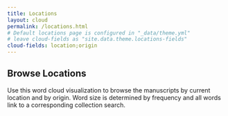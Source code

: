 ```yaml
---
title: Locations
layout: cloud
permalink: /locations.html
# Default locations page is configured in "_data/theme.yml"
# leave cloud-fields as "site.data.theme.locations-fields"
cloud-fields: location;origin
---
```


## Browse Locations

Use this word cloud visualization to browse the manuscripts by current location and by origin.
Word size is determined by frequency and all words link to a corresponding collection search.
